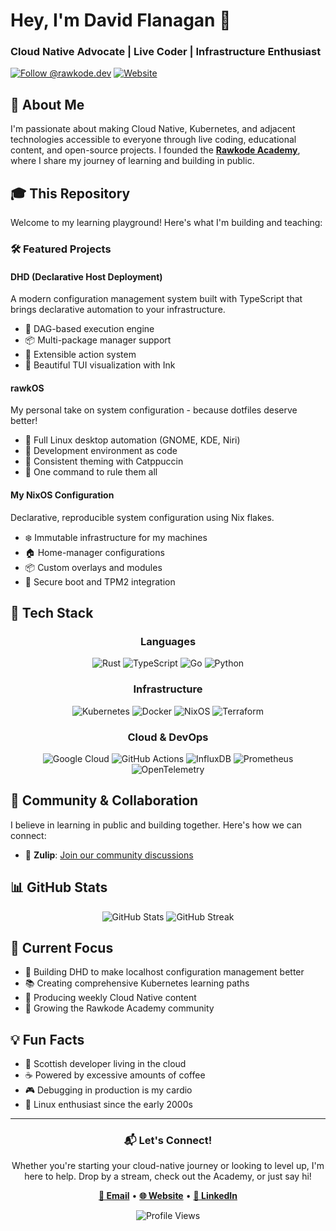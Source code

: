 # Hey, I'm David Flanagan 👋

### Cloud Native Advocate | Live Coder | Infrastructure Enthusiast

[![Follow @rawkode.dev](https://img.shields.io/badge/dynamic/json?url=https%3A%2F%2Fpublic.api.bsky.app%2Fxrpc%2Fapp.bsky.actor.getProfile%2F%3Factor%3Drawkode.dev&query=%24.followersCount&style=social&logo=bluesky&label=Follow%20%40rawkode.dev)](https://bsky.app/profile/rawkode.dev)
[![Website](https://img.shields.io/badge/rawkode.academy-5F5ED7?style=for-the-badge&logo=firefox&logoColor=white)](https://rawkode.academy)

## 🚀 About Me

I'm passionate about making Cloud Native, Kubernetes, and adjacent technologies accessible to everyone through live coding, educational content, and open-source projects. I founded the **[Rawkode Academy](https://rawkode.academy)**, where I share my journey of learning and building in public.

## 🎓 This Repository

Welcome to my learning playground! Here's what I'm building and teaching:

### 🛠️ Featured Projects

#### **DHD (Declarative Host Deployment)**

A modern configuration management system built with TypeScript that brings declarative automation to your infrastructure.

- 🎯 DAG-based execution engine
- 📦 Multi-package manager support
- 🔧 Extensible action system
- 🎨 Beautiful TUI visualization with Ink

#### **rawkOS**

My personal take on system configuration - because dotfiles deserve better!

- 🐧 Full Linux desktop automation (GNOME, KDE, Niri)
- 🔨 Development environment as code
- 🎨 Consistent theming with Catppuccin
- 🚀 One command to rule them all

#### My **NixOS Configuration**

Declarative, reproducible system configuration using Nix flakes.

- ❄️ Immutable infrastructure for my machines
- 🏠 Home-manager configurations
- 📦 Custom overlays and modules
- 🔐 Secure boot and TPM2 integration

## 🔧 Tech Stack

<div align="center">

### Languages

![Rust](https://img.shields.io/badge/Rust-dea584?style=for-the-badge&logo=rust&logoColor=white)
![TypeScript](https://img.shields.io/badge/TypeScript-007ACC?style=for-the-badge&logo=typescript&logoColor=white)
![Go](https://img.shields.io/badge/Go-00ADD8?style=for-the-badge&logo=go&logoColor=white)
![Python](https://img.shields.io/badge/Python-3776AB?style=for-the-badge&logo=python&logoColor=white)

### Infrastructure

![Kubernetes](https://img.shields.io/badge/Kubernetes-326CE5?style=for-the-badge&logo=kubernetes&logoColor=white)
![Docker](https://img.shields.io/badge/Docker-2CA5E0?style=for-the-badge&logo=docker&logoColor=white)
![NixOS](https://img.shields.io/badge/NixOS-5277C3?style=for-the-badge&logo=nixos&logoColor=white)
![Terraform](https://img.shields.io/badge/Terraform-7B42BC?style=for-the-badge&logo=terraform&logoColor=white)

### Cloud & DevOps

![Google Cloud](https://img.shields.io/badge/Google_Cloud-4285F4?style=for-the-badge&logo=google-cloud&logoColor=white)
![GitHub Actions](https://img.shields.io/badge/GitHub_Actions-2088FF?style=for-the-badge&logo=github-actions&logoColor=white)
![InfluxDB](https://img.shields.io/badge/InfluxDB-020A47?style=for-the-badge&logo=influxdb&logoColor=white)
![Prometheus](https://img.shields.io/badge/Prometheus-E6522C?style=for-the-badge&logo=prometheus&logoColor=white)
![OpenTelemetry](https://img.shields.io/badge/OpenTelemetry-000000?style=for-the-badge&logo=opentelemetry&logoColor=white)

</div>

## 🌟 Community & Collaboration

I believe in learning in public and building together. Here's how we can connect:

- 💬 **Zulip**: [Join our community discussions](https://rawkode.chat)

## 📊 GitHub Stats

<div align="center">
  <img src="https://github-readme-stats.vercel.app/api?username=rawkode&show_icons=true&theme=catppuccin_mocha" alt="GitHub Stats" />

  <img src="https://github-readme-streak-stats.herokuapp.com/?user=rawkode&theme=catppuccin_mocha" alt="GitHub Streak" />
</div>

## 🎯 Current Focus

- 🔨 Building DHD to make localhost configuration management better
- 📚 Creating comprehensive Kubernetes learning paths
- 🎥 Producing weekly Cloud Native content
- 🌱 Growing the Rawkode Academy community

## 💡 Fun Facts

- 🏴󠁧󠁢󠁳󠁣󠁴󠁿 Scottish developer living in the cloud
- ☕ Powered by excessive amounts of coffee
- 🎮 Debugging in production is my cardio
- 🐧 Linux enthusiast since the early 2000s

---

<div align="center">

  ### 📬 Let's Connect!

  Whether you're starting your cloud-native journey or looking to level up, I'm here to help.
  Drop by a stream, check out the Academy, or just say hi!

  **[📧 Email](mailto:david@rawkode.academy)** • **[🌐 Website](https://rawkode.academy)** • **[💼 LinkedIn](https://linkedin.com/in/rawkode)**

  <img src="https://komarev.com/ghpvc/?username=rawkode&color=blueviolet&style=for-the-badge" alt="Profile Views" />

</div>
